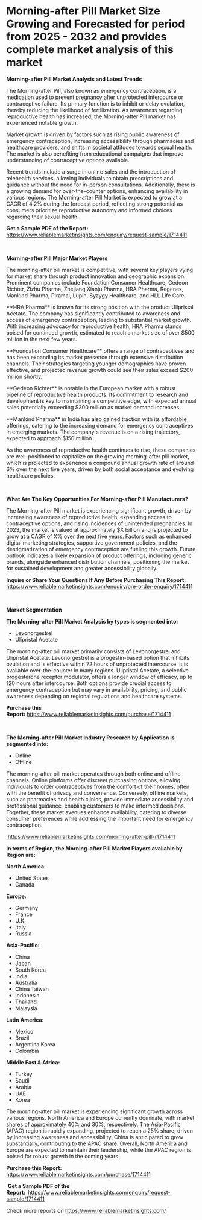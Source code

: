<p><h1>Morning-after Pill Market Size Growing and Forecasted for period from 2025 - 2032 and provides complete market analysis of this market</h1></p><p><strong>Morning-after Pill Market Analysis and Latest Trends</strong></p>
<p><p>The Morning-after Pill, also known as emergency contraception, is a medication used to prevent pregnancy after unprotected intercourse or contraceptive failure. Its primary function is to inhibit or delay ovulation, thereby reducing the likelihood of fertilization. As awareness regarding reproductive health has increased, the Morning-after Pill market has experienced notable growth.</p><p>Market growth is driven by factors such as rising public awareness of emergency contraception, increasing accessibility through pharmacies and healthcare providers, and shifts in societal attitudes towards sexual health. The market is also benefiting from educational campaigns that improve understanding of contraceptive options available.</p><p>Recent trends include a surge in online sales and the introduction of telehealth services, allowing individuals to obtain prescriptions and guidance without the need for in-person consultations. Additionally, there is a growing demand for over-the-counter options, enhancing availability in various regions. The Morning-after Pill Market is expected to grow at a CAGR of 4.2% during the forecast period, reflecting strong potential as consumers prioritize reproductive autonomy and informed choices regarding their sexual health.</p></p>
<p><strong>Get a Sample PDF of the Report:&nbsp;</strong> <a href="https://www.reliablemarketinsights.com/enquiry/request-sample/1714411?utm_campaign=3040&utm_medium=2&utm_source=Github&utm_content=ia&utm_term=28032025&utm_id=morning-after-pill">https://www.reliablemarketinsights.com/enquiry/request-sample/1714411</a></p>
<p>&nbsp;</p>
<p><strong>Morning-after Pill Major Market Players</strong></p>
<p><p>The morning-after pill market is competitive, with several key players vying for market share through product innovation and geographic expansion. Prominent companies include Foundation Consumer Healthcare, Gedeon Richter, Zizhu Pharma, Zhejiang Xianju Pharma, HRA Pharma, Regenex, Mankind Pharma, Piramal, Lupin, Syzygy Healthcare, and HLL Life Care.</p><p>**HRA Pharma** is known for its strong position with the product Ulipristal Acetate. The company has significantly contributed to awareness and access of emergency contraception, leading to substantial market growth. With increasing advocacy for reproductive health, HRA Pharma stands poised for continued growth, estimated to reach a market size of over $500 million in the next few years.</p><p>**Foundation Consumer Healthcare** offers a range of contraceptives and has been expanding its market presence through extensive distribution channels. Their strategies targeting younger demographics have proven effective, and projected revenue growth could see their sales exceed $200 million shortly.</p><p>**Gedeon Richter** is notable in the European market with a robust pipeline of reproductive health products. Its commitment to research and development is key to maintaining a competitive edge, with expected annual sales potentially exceeding $300 million as market demand increases.</p><p>**Mankind Pharma** in India has also gained traction with its affordable offerings, catering to the increasing demand for emergency contraceptives in emerging markets. The company's revenue is on a rising trajectory, expected to approach $150 million.</p><p>As the awareness of reproductive health continues to rise, these companies are well-positioned to capitalize on the growing morning-after pill market, which is projected to experience a compound annual growth rate of around 6% over the next five years, driven by both social acceptance and evolving healthcare policies.</p></p>
<p>&nbsp;</p>
<p><strong>What Are The Key Opportunities For Morning-after Pill Manufacturers?</strong></p>
<p><p>The Morning-after Pill market is experiencing significant growth, driven by increasing awareness of reproductive health, expanding access to contraceptive options, and rising incidences of unintended pregnancies. In 2023, the market is valued at approximately $X billion and is projected to grow at a CAGR of X% over the next five years. Factors such as enhanced digital marketing strategies, supportive government policies, and the destigmatization of emergency contraception are fueling this growth. Future outlook indicates a likely expansion of product offerings, including generic brands, alongside enhanced distribution channels, positioning the market for sustained development and greater accessibility globally.</p></p>
<p><strong>Inquire or Share Your Questions If Any Before Purchasing This Report:</strong> <a href="https://www.reliablemarketinsights.com/enquiry/pre-order-enquiry/1714411?utm_campaign=3040&utm_medium=2&utm_source=Github&utm_content=ia&utm_term=28032025&utm_id=morning-after-pill">https://www.reliablemarketinsights.com/enquiry/pre-order-enquiry/1714411</a></p>
<p>&nbsp;</p>
<p><strong>Market Segmentation</strong></p>
<p><strong>The Morning-after Pill Market Analysis by types is segmented into:</strong></p>
<p><ul><li>Levonorgestrel</li><li>Ulipristal Acetate</li></ul></p>
<p><p>The morning-after pill market primarily consists of Levonorgestrel and Ulipristal Acetate. Levonorgestrel is a progestin-based option that inhibits ovulation and is effective within 72 hours of unprotected intercourse. It is available over-the-counter in many regions. Ulipristal Acetate, a selective progesterone receptor modulator, offers a longer window of efficacy, up to 120 hours after intercourse. Both options provide crucial access to emergency contraception but may vary in availability, pricing, and public awareness depending on regional regulations and healthcare systems.</p></p>
<p><strong>Purchase this Report:&nbsp;</strong><a href="https://www.reliablemarketinsights.com/purchase/1714411?utm_campaign=3040&utm_medium=2&utm_source=Github&utm_content=ia&utm_term=28032025&utm_id=morning-after-pill">https://www.reliablemarketinsights.com/purchase/1714411</a></p>
<p>&nbsp;</p>
<p><strong>The Morning-after Pill Market Industry Research by Application is segmented into:</strong></p>
<p><ul><li>Online</li><li>Offline</li></ul></p>
<p><p>The morning-after pill market operates through both online and offline channels. Online platforms offer discreet purchasing options, allowing individuals to order contraceptives from the comfort of their homes, often with the benefit of privacy and convenience. Conversely, offline markets, such as pharmacies and health clinics, provide immediate accessibility and professional guidance, enabling customers to make informed decisions. Together, these market avenues enhance availability, catering to diverse consumer preferences while addressing the important need for emergency contraception.</p></p>
<p><a href="https://www.reliablemarketinsights.com/morning-after-pill-r1714411?utm_campaign=3040&utm_medium=2&utm_source=Github&utm_content=ia&utm_term=28032025&utm_id=morning-after-pill">&nbsp;https://www.reliablemarketinsights.com/morning-after-pill-r1714411</a></p>
<p><strong>In terms of Region, the Morning-after Pill Market Players available by Region are:</strong></p>
<p>
    <p> <strong> North America: </strong>
        <ul>
            <li>United States</li>
            <li>Canada</li>
        </ul>
        </p> 
    <p> <strong> Europe: </strong>
        <ul>
            <li>Germany</li>
            <li>France</li>
            <li>U.K.</li>
            <li>Italy</li>
            <li>Russia</li>
        </ul>
        </p> 
    <p> <strong> Asia-Pacific: </strong>
        <ul>
            <li>China</li>
            <li>Japan</li>
            <li>South Korea</li>
            <li>India</li>
            <li>Australia</li>
            <li>China Taiwan</li>
            <li>Indonesia</li>
            <li>Thailand</li>
            <li>Malaysia</li>
        </ul>
        </p> 
    <p> <strong> Latin America: </strong>
        <ul>
            <li>Mexico</li>
            <li>Brazil</li>
            <li>Argentina Korea</li>
            <li>Colombia</li>
        </ul>
        </p> 
    <p> <strong> Middle East & Africa: </strong>
        <ul>
            <li>Turkey</li>
            <li>Saudi</li>
            <li>Arabia</li>
            <li>UAE</li>
            <li>Korea</li>
        </ul>
    </p>
    </p>
<p><p>The morning-after pill market is experiencing significant growth across various regions. North America and Europe currently dominate, with market shares of approximately 40% and 30%, respectively. The Asia-Pacific (APAC) region is rapidly expanding, projected to reach a 25% share, driven by increasing awareness and accessibility. China is anticipated to grow substantially, contributing to the APAC share. Overall, North America and Europe are expected to maintain their leadership, while the APAC region is poised for robust growth in the coming years.</p></p>
<p><strong>Purchase this Report: </strong><a href="https://www.reliablemarketinsights.com/purchase/1714411?utm_campaign=3040&utm_medium=2&utm_source=Github&utm_content=ia&utm_term=28032025&utm_id=morning-after-pill">https://www.reliablemarketinsights.com/purchase/1714411</a></p>
<p>&nbsp;<strong>Get a Sample PDF of the Report:&nbsp;&nbsp;</strong><a href="https://www.reliablemarketinsights.com/enquiry/request-sample/1714411?utm_campaign=3040&utm_medium=2&utm_source=Github&utm_content=ia&utm_term=28032025&utm_id=morning-after-pill">https://www.reliablemarketinsights.com/enquiry/request-sample/1714411</a></p>
<p><strong></strong></p>
<p>Check more reports on <a href="https://www.reliablemarketinsights.com/?utm_campaign=3040&utm_medium=2&utm_source=Github&utm_content=ia&utm_term=28032025&utm_id=morning-after-pill">https://www.reliablemarketinsights.com/</a></p>
